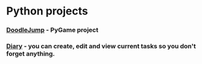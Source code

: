 # Python projects

### [DoodleJump](https://github.com/YuliaMenshikh/Python_project/tree/master/review) - PyGame project

### [Diary](https://github.com/YuliaMenshikh/Python_project/tree/master/review2) - you can create, edit and view current tasks so you don't forget anything.
